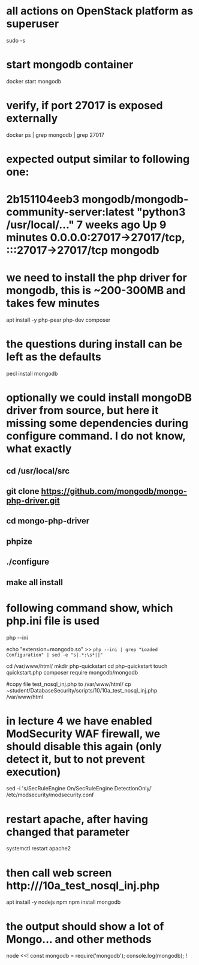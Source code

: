 # all actions on OpenStack platform as superuser
sudo -s
# start mongodb container
docker start mongodb

# verify, if port 27017 is exposed externally
docker ps | grep mongodb | grep 27017
# expected output similar to following one:
# 2b151104eeb3   mongodb/mongodb-community-server:latest   "python3 /usr/local/…"   7 weeks ago    Up 9 minutes   0.0.0.0:27017->27017/tcp, :::27017->27017/tcp      mongodb

# we need to install the php driver for mongodb, this is ~200-300MB and takes few minutes
apt install -y php-pear php-dev composer
# the questions during install can be left as the defaults
pecl install mongodb

# optionally we could install mongoDB driver from source, but here it missing some dependencies during configure command. I do not know, what exactly
## cd /usr/local/src
## git clone https://github.com/mongodb/mongo-php-driver.git
## cd mongo-php-driver
## phpize
## ./configure
## make all install

# following command show, which php.ini file is used
php --ini

echo "extension=mongodb.so" >> `php --ini | grep "Loaded Configuration" | sed -e "s|.*:\s*||"`

cd /var/www/html/
mkdir php-quickstart
cd php-quickstart
touch quickstart.php
composer require mongodb/mongodb

#copy file test_nosql_inj.php to /var/www/html/
cp ~student/DatabaseSecurity/scripts/10/10a_test_nosql_inj.php /var/www/html

# in lecture 4 we have enabled ModSecurity WAF firewall, we should disable this again (only detect it, but to not prevent execution)
sed -i 's/SecRuleEngine On/SecRuleEngine DetectionOnly/' /etc/modsecurity/modsecurity.conf
# restart apache, after having changed that parameter
systemctl restart apache2

# then call web screen http://<dbsecX-IP>/10a_test_nosql_inj.php
apt install -y nodejs npm
npm install mongodb

# the output should show a lot of Mongo... and other methods
node <<!
   const mongodb = require('mongodb');
   console.log(mongodb);
!
